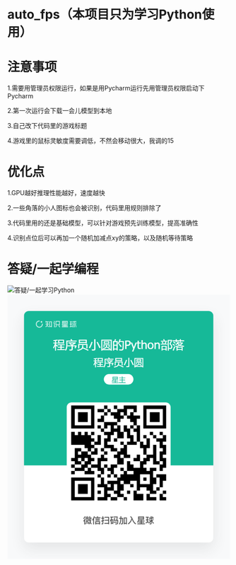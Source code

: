 # auto_fps（本项目只为学习Python使用）

# 注意事项
1.需要用管理员权限运行，如果是用Pycharm运行先用管理员权限启动下Pycharm

2.第一次运行会下载一会儿模型到本地

3.自己改下代码里的游戏标题

4.游戏里的鼠标灵敏度需要调低，不然会移动很大，我调的15

# 优化点
1.GPU越好推理性能越好，速度越快

2.一些角落的小人图标也会被识别，代码里用规则排除了

3.代码里用的还是基础模型，可以针对游戏预先训练模型，提高准确性

4.识别点位后可以再加一个随机加减点xy的策略，以及随机等待策略


# 答疑/一起学编程
![答疑/一起学习Python](https://t.zsxq.com/0dtjBqLCR)
![答疑/一起学习Python](https://raw.githubusercontent.com/yuanyijie/blog/master/earth.png)
